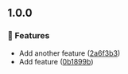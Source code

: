﻿## 1.0.0

### 🚀 Features

* Add another feature ([2a6f3b3](https://github.com/owner/repository/commit/2a6f3b3403aaa629de6e65558448b37f126f8e86))
* Add feature ([0b1899b](https://github.com/owner/repository/commit/0b1899bb03d3eb86a30c84aa4c66c037527fbd14))
